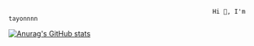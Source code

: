                                                             Hi 👋, I'm tayonnnn
                                                            
[![Anurag's GitHub stats](https://github-readme-stats.vercel.app/api?username=tayonnnn)](https://github.com/anuraghazra/github-readme-stats)

